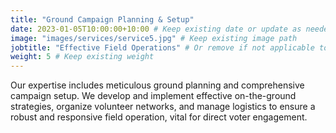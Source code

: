 ```yaml
---
title: "Ground Campaign Planning & Setup"
date: 2023-01-05T10:00:00+10:00 # Keep existing date or update as needed
image: "images/services/service5.jpg" # Keep existing image path
jobtitle: "Effective Field Operations" # Or remove if not applicable to services
weight: 5 # Keep existing weight
---
```


Our expertise includes meticulous ground planning and comprehensive campaign setup. We develop and implement effective on-the-ground strategies, organize volunteer networks, and manage logistics to ensure a robust and responsive field operation, vital for direct voter engagement.
